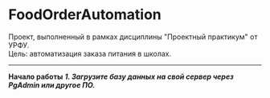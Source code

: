# FoodOrderAutomation
Проект, выполненный в рамках дисциплины "Проектный практикум" от УРФУ.  
Цель: автоматизация заказа питания в школах.  
<hr></hr>  

**Начало работы**
***1. Загрузите базу данных на свой сервер через PgAdmin или другое ПО.***
